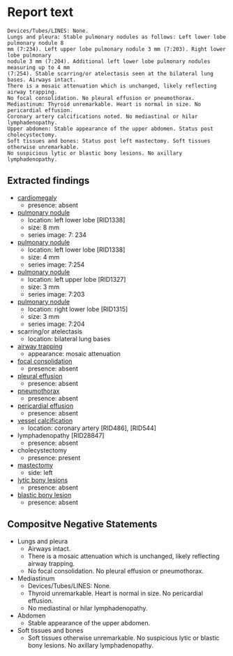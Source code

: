 # Report text

```text
Devices/Tubes/LINES: None.
Lungs and pleura: Stable pulmonary nodules as follows: Left lower lobe pulmonary nodule 8
mm (7:234). Left upper lobe pulmonary nodule 3 mm (7:203). Right lower lobe pulmonary
nodule 3 mm (7:204). Additional left lower lobe pulmonary nodules measuring up to 4 mm
(7:254). Stable scarring/or atelectasis seen at the bilateral lung bases. Airways intact.
There is a mosaic attenuation which is unchanged, likely reflecting airway trapping.
No focal consolidation. No pleural effusion or pneumothorax.
Mediastinum: Thyroid unremarkable. Heart is normal in size. No pericardial effusion.
Coronary artery calcifications noted. No mediastinal or hilar lymphadenopathy.
Upper abdomen: Stable appearance of the upper abdomen. Status post cholecystectomy.
Soft tissues and bones: Status post left mastectomy. Soft tissues otherwise unremarkable.
No suspicious lytic or blastic bony lesions. No axillary lymphadenopathy.
```

## Extracted findings

- [cardiomegaly](../../definitions/upmedic/Cardiomegaly.cde.md)
  - presence: absent
- [pulmonary nodule](../../definitions/hood/pulmonary-nodule.md)
  - location: left lower lobe \[RID1338\]
  - size: 8 mm
  - series image: 7: 234
- [pulmonary nodule](../../definitions/hood/pulmonary-nodule.md)
  - location: left lower lobe \[RID1338\]
  - size: 4 mm
  - series image: 7:254
- [pulmonary nodule](../../definitions/hood/pulmonary-nodule.md)
  - location: left upper lobe \[RID1327\]
  - size: 3 mm
  - series image: 7:203
- [pulmonary nodule](../../definitions/hood/pulmonary-nodule.md)
  - location: right lower lobe \[RID1315\]
  - size: 3 mm
  - series image: 7:204
- scarring/or atelectasis
  - location: bilateral lung bases
- [airway trapping](../../definitions/upmedic/AirTrapping.cde.md)
  - appearance: mosaic attenuation
- [focal consolidation](../../definitions/smartreporting/consolidation.txt)
  - presence: absent
- [pleural effusion](../../definitions/hood/pleural-effusion.md)
  - presence: absent
- [pneumothorax](../../definitions/hood/pneumothorax.md)
  - presence: absent
- [pericardial effusion](../../definitions/hood/pericardial-effusion.md)
  - presence: absent
- [vessel calcification](../../definitions/nuance/coronary_artery_calcification.json)
  - location: coronary artery \[RID486\], \[RID544\]
- lymphadenopathy \[RID28847\]
  - presence: absent
- cholecystectomy
  - presence: present
- [mastectomy](../../definitions/hood/mastectomy.md)
  - side: left
- [lytic bony lesions](../../definitions/hood/lytic-lesion.md)
  - presence: absent
- [blastic bony lesion](../../definitions/hood/sclerotic-lesion.md)
  - presence: absent

## Compositve Negative Statements

- Lungs and pleura
  - Airways intact.
  - There is a mosaic attenuation which is unchanged, likely reflecting airway trapping.
  - No focal consolidation. No pleural effusion or pneumothorax.
- Mediastinum
  - Devices/Tubes/LINES: None.
  - Thyroid unremarkable. Heart is normal in size. No pericardial effusion.
  - No mediastinal or hilar lymphadenopathy.
- Abdomen
  - Stable appearance of the upper abdomen.
- Soft tissues and bones
  - Soft tissues otherwise unremarkable. No suspicious lytic or blastic bony lesions. No axillary lymphadenopathy.
  